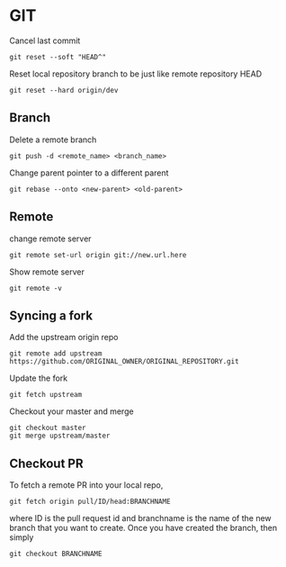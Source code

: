 # GIT

Cancel last commit

    git reset --soft "HEAD^"

Reset local repository branch to be just like remote repository HEAD

    git reset --hard origin/dev

## Branch

Delete a remote branch

    git push -d <remote_name> <branch_name>

Change parent pointer to a different parent

    git rebase --onto <new-parent> <old-parent>

## Remote

change remote server

    git remote set-url origin git://new.url.here

Show remote server

    git remote -v

## Syncing a fork

Add the upstream origin repo

    git remote add upstream https://github.com/ORIGINAL_OWNER/ORIGINAL_REPOSITORY.git

Update the fork

    git fetch upstream

Checkout your master and merge

    git checkout master
    git merge upstream/master

## Checkout PR

To fetch a remote PR into your local repo,

	git fetch origin pull/ID/head:BRANCHNAME

where ID is the pull request id and branchname is the name of the new branch that you want to create. Once you have created the branch, then simply

	git checkout BRANCHNAME
